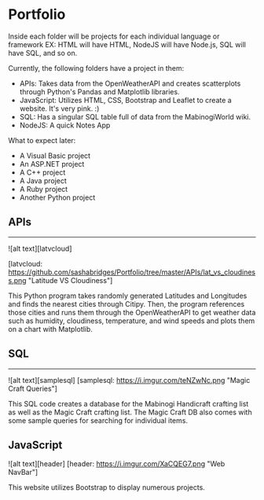 # Portfolio

Inside each folder will be projects for each individual language or framework
EX: HTML will have HTML, NodeJS will have Node.js, SQL will have SQL, and so on.

Currently, the following folders have a project in them:
- APIs: Takes data from the OpenWeatherAPI and creates scatterplots through Python's Pandas and Matplotlib libraries.
- JavaScript: Utilizes HTML, CSS, Bootstrap and Leaflet to create a website. It's very pink. :)
- SQL: Has a singular SQL table full of data from the MabinogiWorld wiki.
- NodeJS: A quick Notes App


What to expect later:
- A Visual Basic project
- An ASP.NET project
- A C++ project
- A Java project
- A Ruby project
- Another Python project


## APIs
---
![alt text][latvcloud]

[latvcloud: https://github.com/sashabridges/Portfolio/tree/master/APIs/lat_vs_cloudiness.png  "Latitude VS Cloudiness"]

This Python program takes randomly generated Latitudes and Longitudes and finds the nearest cities through Citipy. Then, the program references those cities and runs them through the OpenWeatherAPI to get weather data such as humidity, cloudiness, temperature, and wind speeds and plots them on a chart with Matplotlib.

## SQL
---
![alt text][samplesql]
[samplesql: https://i.imgur.com/teNZwNc.png "Magic Craft Queries"]

This SQL code creates a database for the Mabinogi Handicraft crafting list as well as the Magic Craft crafting list. The Magic Craft DB also comes with some sample queries for searching for individual items.

## JavaScript
![alt text][header]
[header: https://i.imgur.com/XaCQEG7.png "Web NavBar"]

This website utilizes Bootstrap to display numerous projects.
